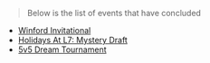 
> Below is the list of events that have concluded

* [Winford Invitational](/community-events/winford-invitational)
* [Holidays At L7: Mystery Draft](/community-events/mystery-draft)
* [5v5 Dream Tournament](/community-events/5v5-dream) 